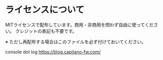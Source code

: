 # ライセンスについて

MITライセンスで配布しています。商用・非商用を問わず自由に使ってください。
クレジットの表記も不要です。

※ ただし再配布する場合はこのファイルを必ず付けておいてください。

console dot log
https://blog.capilano-fw.com/
